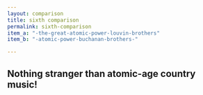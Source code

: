 ```yaml
---
layout: comparison
title: sixth comparison
permalink: sixth-comparison
item_a: "-the-great-atomic-power-louvin-brothers"
item_b: "-atomic-power-buchanan-brothers-"

---
```

<!-- Add an essay or interpretive material below this line,
using HTML or markdown.  Do not modify this file above this line -->

## Nothing stranger than atomic-age country music!
